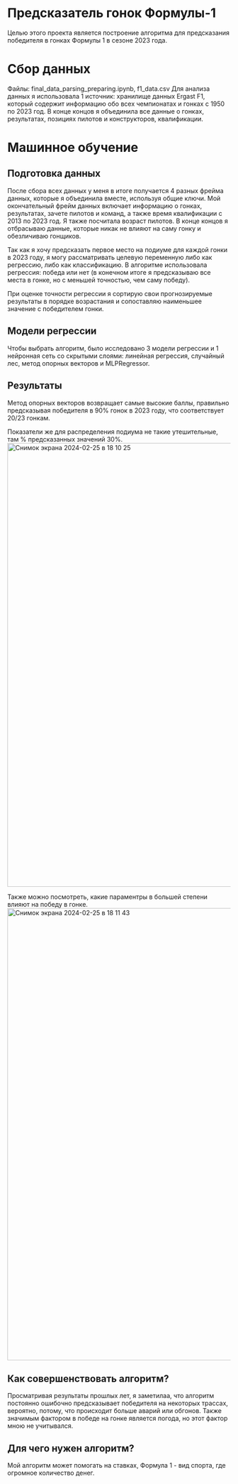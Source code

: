 # Предсказатель гонок Формулы-1
Целью этого проекта является построение алгоритма для предсказания победителя в гонках Формулы 1 в сезоне 2023 года.
# Сбор данных
Файлы: final_data_parsing_preparing.ipynb, f1_data.csv
Для анализа данных я использовала 1 источник: хранилище данных Ergast F1, который содержит информацию обо всех чемпионатах и гонках с 1950 по 2023 год. В конце концов я объединила все данные о гонках, результатах, позициях пилотов и конструкторов, квалификации.
# Машинное обучение
## Подготовка данных
После сбора всех данных у меня в итоге получается 4 разных фрейма данных, которые я объединила вместе, используя общие ключи. Мой окончательный фрейм данных включает информацию о гонках, результатах, зачете пилотов и команд, а также время квалификации с 2013 по 2023 год. Я также посчитала возраст пилотов. В конце концов я отбрасываю данные, которые никак не влияют на саму гонку и обезличиваю гонщиков.

Так как я хочу предсказать первое место на подиуме для каждой гонки в 2023 году, я могу рассматривать целевую переменную либо как регрессию, либо как классификацию. В алгоритме использовала регрессия: победа или нет (в конечном итоге я предсказываю все места в гонке, но с меньшей точностью, чем саму победу). 

При оценке точности регрессии я сортирую свои прогнозируемые результаты в порядке возрастания и сопоставляю наименьшее значение с победителем гонки. 
## Модели регрессии
Чтобы выбрать алгоритм, было исследовано 3 модели регрессии и 1 нейронная сеть со скрытыми слоями: линейная регрессия, случайный лес, метод опорных векторов и MLPRegressor.
## Результаты
Метод опорных векторов возвращает самые высокие баллы, правильно предсказывая победителя в 90% гонок в 2023 году, что соответствует 20/23 гонкам.

Показатели же для распределения подиума не такие утешительные, там % предсказанных значений 30%.
<img width="1000" alt="Снимок экрана 2024-02-25 в 18 10 25" src="https://github.com/rrnasyrova/f1_prediction/assets/147197076/6bf3df43-deb9-4d87-947c-62fb7390fc65">

Также можно посмотреть, какие параментры в большей степени влияют на победу в гонке.
<img width="1019" alt="Снимок экрана 2024-02-25 в 18 11 43" src="https://github.com/rrnasyrova/f1_prediction/assets/147197076/2213b796-b88a-4d5c-9f93-a713e95df373">
## Как совершенствовать алгоритм?
Просматривая результаты прошлых лет, я заметилаа, что алгоритм постоянно ошибочно предсказывает победителя на некоторых трассах, вероятно, потому, что происходит больше аварий или обгонов. Также значимым фактором в победе на гонке является погода, но этот фактор мною не учитывался.
## Для чего нужен алгоритм?
Мой алгоритм может помогать на ставках, Формула 1 - вид спорта, где огромное количество денег.
